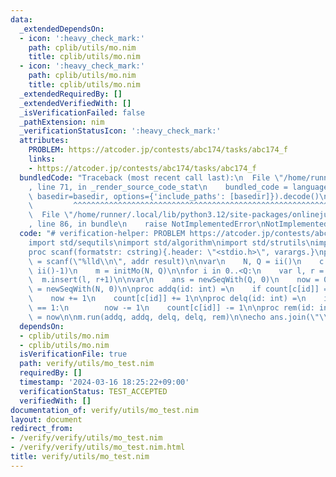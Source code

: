 ```yaml
---
data:
  _extendedDependsOn:
  - icon: ':heavy_check_mark:'
    path: cplib/utils/mo.nim
    title: cplib/utils/mo.nim
  - icon: ':heavy_check_mark:'
    path: cplib/utils/mo.nim
    title: cplib/utils/mo.nim
  _extendedRequiredBy: []
  _extendedVerifiedWith: []
  _isVerificationFailed: false
  _pathExtension: nim
  _verificationStatusIcon: ':heavy_check_mark:'
  attributes:
    PROBLEM: https://atcoder.jp/contests/abc174/tasks/abc174_f
    links:
    - https://atcoder.jp/contests/abc174/tasks/abc174_f
  bundledCode: "Traceback (most recent call last):\n  File \"/home/runner/.local/lib/python3.12/site-packages/onlinejudge_verify/documentation/build.py\"\
    , line 71, in _render_source_code_stat\n    bundled_code = language.bundle(stat.path,\
    \ basedir=basedir, options={'include_paths': [basedir]}).decode()\n          \
    \         ^^^^^^^^^^^^^^^^^^^^^^^^^^^^^^^^^^^^^^^^^^^^^^^^^^^^^^^^^^^^^^^^^^^^^^^^^^^^^^^^^\n\
    \  File \"/home/runner/.local/lib/python3.12/site-packages/onlinejudge_verify/languages/nim.py\"\
    , line 86, in bundle\n    raise NotImplementedError\nNotImplementedError\n"
  code: "# verification-helper: PROBLEM https://atcoder.jp/contests/abc174/tasks/abc174_f\n\
    import std/sequtils\nimport std/algorithm\nimport std/strutils\nimport cplib/utils/mo\n\
    proc scanf(formatstr: cstring){.header: \"<stdio.h>\", varargs.}\nproc ii(): int\
    \ = scanf(\"%lld\\n\", addr result)\n\nvar\n    N, Q = ii()\n    c = newSeqWith(N,\
    \ ii()-1)\n    m = initMo(N, Q)\n\nfor i in 0..<Q:\n    var l, r = ii()-1\n  \
    \  m.insert(l, r+1)\n\nvar\n    ans = newSeqWith(Q, 0)\n    now = 0\n    count\
    \ = newSeqWith(N, 0)\n\nproc addq(id: int) =\n    if count[c[id]] == 0:\n    \
    \    now += 1\n    count[c[id]] += 1\n\nproc delq(id: int) =\n    if count[c[id]]\
    \ == 1:\n        now -= 1\n    count[c[id]] -= 1\n\nproc rem(id: int) =\n    ans[id]\
    \ = now\n\nm.run(addq, addq, delq, delq, rem)\n\necho ans.join(\"\\n\")\n"
  dependsOn:
  - cplib/utils/mo.nim
  - cplib/utils/mo.nim
  isVerificationFile: true
  path: verify/utils/mo_test.nim
  requiredBy: []
  timestamp: '2024-03-16 18:25:22+09:00'
  verificationStatus: TEST_ACCEPTED
  verifiedWith: []
documentation_of: verify/utils/mo_test.nim
layout: document
redirect_from:
- /verify/verify/utils/mo_test.nim
- /verify/verify/utils/mo_test.nim.html
title: verify/utils/mo_test.nim
---
```

